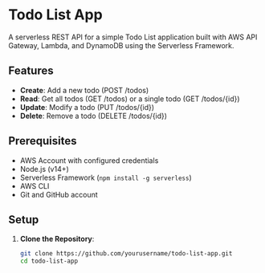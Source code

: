 # Todo List App

A serverless REST API for a simple Todo List application built with AWS API Gateway, Lambda, and DynamoDB using the Serverless Framework.

## Features

- **Create**: Add a new todo (POST /todos)
- **Read**: Get all todos (GET /todos) or a single todo (GET /todos/{id})
- **Update**: Modify a todo (PUT /todos/{id})
- **Delete**: Remove a todo (DELETE /todos/{id})

## Prerequisites

- AWS Account with configured credentials
- Node.js (v14+)
- Serverless Framework (`npm install -g serverless`)
- AWS CLI
- Git and GitHub account

## Setup

1. **Clone the Repository**:
   ```bash
   git clone https://github.com/yourusername/todo-list-app.git
   cd todo-list-app